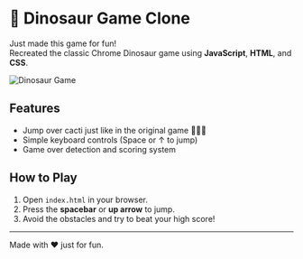 # 🦖 Dinosaur Game Clone

Just made this game for fun!  
Recreated the classic Chrome Dinosaur game using **JavaScript**, **HTML**, and **CSS**.

![Dinosaur Game](.public/Screenshot%202025-07-28%20103705.png)

## Features
- Jump over cacti just like in the original game 🏃‍♂️🌵
- Simple keyboard controls (Space or ↑ to jump)
- Game over detection and scoring system

## How to Play
1. Open `index.html` in your browser.
2. Press the **spacebar** or **up arrow** to jump.
3. Avoid the obstacles and try to beat your high score!

---

Made with ❤️ just for fun.
